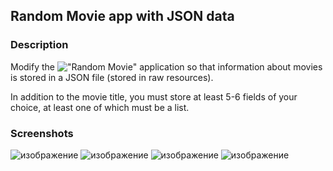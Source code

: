 ## Random Movie app with JSON data

### Description 

Modify the !["Random Movie" application](https://github.com/mrglaster/ISU-HW-MobileDev/tree/main/RandomFilmSelector) so that information about movies is stored in a JSON file (stored in raw resources).

In addition to the movie title, you must store at least 5-6 fields of your choice, at least one of which must be a list.

### Screenshots

![изображение](https://github.com/mrglaster/ISU-HW-MobileDev/assets/50916604/cae043af-6be5-4343-895b-318ae5eb859d)        ![изображение](https://github.com/mrglaster/ISU-HW-MobileDev/assets/50916604/3d89161c-72e0-4eef-884e-752a75ed98df)      ![изображение](https://github.com/mrglaster/ISU-HW-MobileDev/assets/50916604/a895ef99-62f6-458e-b9b3-0604d3824928)     ![изображение](https://github.com/mrglaster/ISU-HW-MobileDev/assets/50916604/dcb32986-9a8d-4d2c-aeba-bc9a8847e37d)

      


